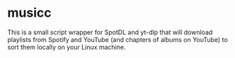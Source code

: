 # musicc
This is a small script wrapper for SpotDL and yt-dlp that will download playlists from Spotify and YouTube (and chapters of albums on YouTube) to sort them locally on your Linux machine.
